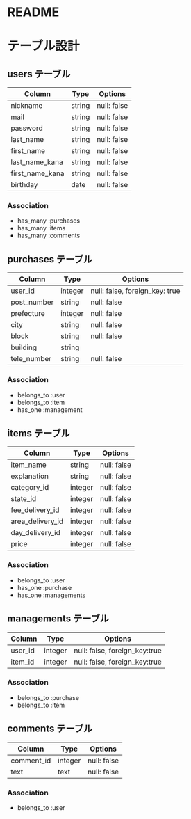 # README

# テーブル設計

## users テーブル

| Column         | Type   | Options     |
| ---------------| ------ | ----------- |
| nickname       | string | null: false |
| mail           | string | null: false |
| password       | string | null: false |
| last_name      | string | null: false |
| first_name     | string | null: false |
| last_name_kana | string | null: false |
| first_name_kana| string | null: false |
| birthday       | date   | null: false |


### Association

- has_many :purchases
- has_many :items
- has_many :comments


## purchases テーブル

| Column      | Type   | Options                         |
| ------------| ------ | --------------------------------|
| user_id     | integer| null: false,  foreign_key: true |
| post_number | string | null: false                     |
| prefecture  | integer| null: false                     |
| city        | string | null: false                     |
| block       | string | null: false                     |
| building    | string |                                 |
| tele_number | string | null: false                     |


### Association

- belongs_to :user
- belongs_to :item
- has_one :management


## items テーブル

| Column          | Type   | Options                        |
| ----------------| ------ | ------------------------------ |
| item_name       | string | null: false                    |
| explanation     | string | null: false                    |
| category_id     | integer| null: false                    |
| state_id        | integer| null: false                    |
| fee_delivery_id | integer| null: false                    |
| area_delivery_id| integer| null: false                    |
| day_delivery_id | integer| null: false                    |
| price           | integer| null: false                    |


### Association

- belongs_to :user
- has_one :purchase
- has_one :managements

## managements テーブル

| Column        | Type       | Options                       |
| ------------- | ---------- | ------------------------------|
| user_id       | integer    | null: false, foreign_key:true |
| item_id       | integer    | null: false, foreign_key:true |


### Association

- belongs_to :purchase
- belongs_to :item


## comments テーブル

| Column     | Type       | Options     |
| ---------- | ---------- | ------------|
| comment_id | integer    | null: false |
| text       | text       | null: false |

### Association

- belongs_to :user